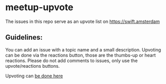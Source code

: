 # meetup-upvote
The issues in this repo serve as an upvote list on https://swift.amsterdam

## Guidelines:
You can add an issue with a topic name and a small description. Upvoting can be done via the reactions button, those are the thumbs-up or heart reactions.
Please do not add comments to issues, only use the upvote/reactions buttons.

Upvoting can [be done here](https://swift.amsterdam/upvote.html)
